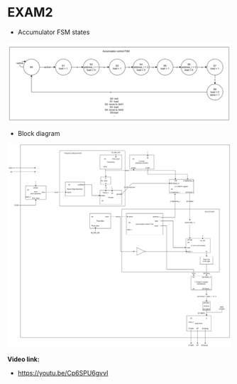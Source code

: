# EXAM2


* Accumulator FSM states

![States diagram](AccumulatorFSM.png)

* Block diagram

![block diagram](FreqMeter.png)

**Video link:** 

* https://youtu.be/Cp6SPU6gvvI


